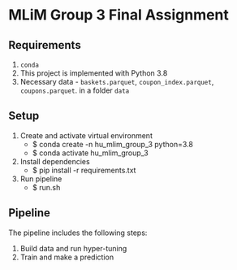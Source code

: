 # MLiM Group 3 Final Assignment

## Requirements

1. `conda`
1. This project is implemented with Python 3.8
1. Necessary data - `baskets.parquet`, `coupon_index.parquet`, `coupons.parquet`. in a folder `data`

## Setup
1. Create and activate virtual environment
   - $ conda create -n hu_mlim_group_3 python=3.8
   - $ conda activate hu_mlim_group_3
2. Install dependencies
   - $ pip install -r requirements.txt
3. Run pipeline
   - $ run.sh

## Pipeline

The pipeline includes the following steps:
1. Build data and run hyper-tuning
1. Train and make a prediction

